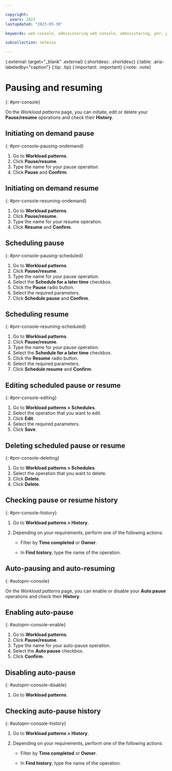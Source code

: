 ```yaml
---

copyright:
  years: 2023
lastupdated: "2023-05-30"

keywords: web console, administering web console, administering, pnr, pause and resume, netezza pause and resume, pause and resume by using netezza web console, pausing and resuming netezza performance server with the web console, netezza auto-pause and resume, netezza autopause and resume, netezza auto-pause and resume with the web console, scaling, netezza scaling with the web console, compute scaling, smartscaling, netezza smartscaling, netezza performance server smartscaling

subcollection: netezza

---
```


{:external: target="_blank" .external}
{:shortdesc: .shortdesc}
{:table: .aria-labeledby="caption"}
{:tip: .tip}
{:important: .important}
{:note: .note}

# Pausing and resuming
{: #pnr-console}

On the *Workload patterns* page, you can initiate, edit or delete your **Pause/resume** operations and check their **History**.

## Initiating on demand pause
{: #pnr-console-pausing-ondemand}

1. Go to **Workload patterns**.
1. Click **Pause/resume**.
1. Type the name for your pause operation.
1. Click **Pause** and **Confirm**.

## Initiating on demand resume
{: #pnr-console-resuming-ondemand}

1. Go to **Workload patterns**.
1. Click **Pause/resume**.
1. Type the name for your resume operation.
1. Click **Resume** and **Confirm**.

## Scheduling pause
{: #pnr-console-pausing-scheduled}

1. Go to **Workload patterns**.
1. Click **Pause/resume**.
1. Type the name for your pause operation.
1. Select the **Schedule for a later time** checkbox.
1. Click the **Pause** radio button.
1. Select the required parameters.
1. Click **Schedule pause** and **Confirm**.

## Scheduling resume
{: #pnr-console-resuming-scheduled}

1. Go to **Workload patterns**.
1. Click **Pause/resume**.
1. Type the name for your pause operation.
1. Select the **Schedule for a later time** checkbox.
1. Click the **Resume** radio button.
1. Select the required parameters.
1. Click **Schedule resume** and **Confirm**.

## Editing scheduled pause or resume
{: #pnr-console-editing}

1. Go to **Workload patterns > Schedules**.
1. Select the operation that you want to edit.
1. Click **Edit**.
1. Select the required parameters.
1. Click **Save**.

## Deleting scheduled pause or resume
{: #pnr-console-deleting}

1. Go to **Workload patterns > Schedules**.
1. Select the operation that you want to delete.
1. Click **Delete**.
1. Click **Delete**.

## Checking pause or resume history
{: #pnr-console-history}

1. Go to **Workload patterns > History**.
1. Depending on your requirements, perform one of the following actions:

   - Filter by **Time completed** or **Owner**.

   - In **Find history**, type the name of the operation.

## Auto-pausing and auto-resuming
{: #autopnr-console}

On the *Workload patterns* page, you can enable or disable your **Auto pause** operations and check their **History**.

## Enabling auto-pause
{: #autopnr-console-enable}

1. Go to **Workload patterns**.
1. Click **Pause/resume**.
1. Type the name for your auto-pause operation.
1. Select the **Auto pause** checkbox.
1. Click **Confirm**.

## Disabling auto-pause
{: #autopnr-console-disable}

1. Go to **Workload patterns**.

## Checking auto-pause history
{: #autopnr-console-history}

1. Go to **Workload patterns > History**.
1. Depending on your requirements, perform one of the following actions:

   - Filter by **Time completed** or **Owner**.

   - In **Find history**, type the name of the operation.
